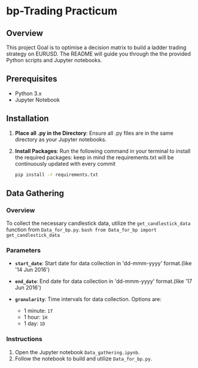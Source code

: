 # bp-Trading Practicum

## Overview

This project Goal is to optimise a decision matrix to build a ladder trading strategy on EURUSD. The README will guide you through the the provided Python scripts and Jupyter notebooks.

## Prerequisites

- Python 3.x
- Jupyter Notebook

## Installation

1. **Place all .py in the Directory**: Ensure all .py files are in the same directory as your Jupyter notebooks.

2. **Install Packages**: Run the following command in your terminal to install the required packages:
keep in mind the requirements.txt will be continuously updated with every commit

    ```bash
    pip install -r requirements.txt
    ```

## Data Gathering

### Overview

To collect the necessary candlestick data, utilize the `get_candlestick_data` function from `Data_for_bp.py`.
    ```bash
    from Data_for_bp import get_candlestick_data
    ```

### Parameters

- **`start_date`**: Start date for data collection in 'dd-mmm-yyyy' format.(like '14 Jun 2016')
- **`end_date`**: End date for data collection in 'dd-mmm-yyyy' format.(like '17 Jun 2016')

- **`granularity`**: Time intervals for data collection. Options are:

    - 1 minute: `1T`
    - 1 hour: `1H`
    - 1 day: `1D`

### Instructions

1. Open the Jupyter notebook `Data_gathering.ipynb`.
2. Follow the notebook to build and utilize `Data_for_bp.py`.
